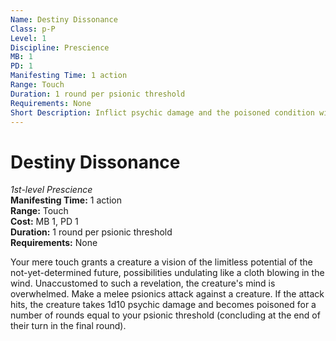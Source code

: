 ```yaml
---
Name: Destiny Dissonance
Class: p-P
Level: 1
Discipline: Prescience
MB: 1
PD: 1
Manifesting Time: 1 action
Range: Touch
Duration: 1 round per psionic threshold
Requirements: None
Short Description: Inflict psychic damage and the poisoned condition with your touch
---
```

# Destiny Dissonance
*1st-level Prescience*\
**Manifesting Time:** 1 action\
**Range:** Touch\
**Cost:** MB 1, PD 1\
**Duration:** 1 round per psionic threshold\
**Requirements:** None

Your mere touch grants a creature a vision
of the limitless potential of the not-yet-determined future,
possibilities undulating like a cloth blowing in the wind.
Unaccustomed to such a revelation, the creature's mind is
overwhelmed. Make a melee psionics attack against a creature.
If the attack hits, the creature takes 1d10 psychic damage
and becomes poisoned for a number of rounds equal to your
psionic threshold (concluding at the end of their turn
in the final round).
